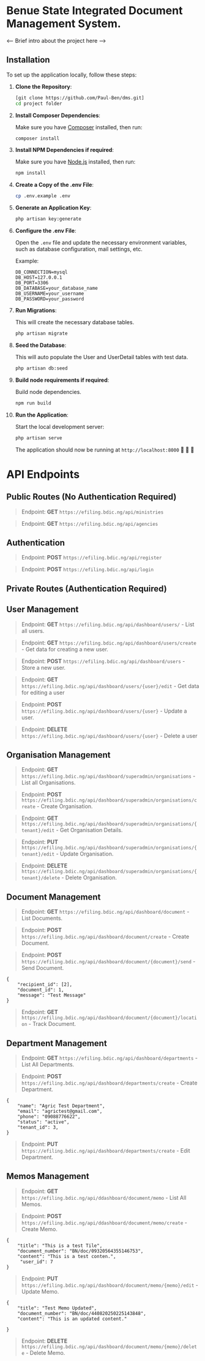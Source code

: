 
# Benue State Integrated Document Management System.

<-- Brief intro about the project here -->

## Installation

To set up the application locally, follow these steps:

1. **Clone the Repository**:

   ```bash
   [git clone https://github.com/Paul-Ben/dms.git]
   cd project folder
   ```

2. **Install Composer Dependencies**:

   Make sure you have [Composer](https://getcomposer.org/) installed, then run:

   ```bash
   composer install
   ```

3. **Install NPM Dependencies if required**:

   Make sure you have [Node.js](https://nodejs.org/) installed, then run:

   ```bash
   npm install
   ```

4. **Create a Copy of the .env File**:

   ```bash
   cp .env.example .env
   ```

5. **Generate an Application Key**:

   ```bash
   php artisan key:generate
   ```

6. **Configure the .env File**:

   Open the `.env` file and update the necessary environment variables, such as database configuration, mail settings, etc.

   Example:

   ```env
   DB_CONNECTION=mysql
   DB_HOST=127.0.0.1
   DB_PORT=3306
   DB_DATABASE=your_database_name
   DB_USERNAME=your_username
   DB_PASSWORD=your_password
   ```

7. **Run Migrations**:

   This will create the necessary database tables.

   ```bash
   php artisan migrate
   ```
8. **Seed the Database**:

   This will auto populate the User and UserDetail tables with test data.

   ```bash
   php artisan db:seed
   ```


9. **Build node requirements if required**:

   Build node dependencies.

   ```bash
   npm run build
   ```

10. **Run the Application**:

    Start the local development server:

    ```bash
    php artisan serve
    ```
    
    The application should now be running at `http://localhost:8000`   🚀 🚀 🚀

# API Endpoints

## Public Routes (No Authentication Required)
> Endpoint: **GET** `https://efiling.bdic.ng/api/ministries`

> Endpoint: **GET** `https://efiling.bdic.ng/api/agencies`
## Authentication 
> Endpoint: **POST** `https://efiling.bdic.ng/api/register`

> Endpoint: **POST** `https://efiling.bdic.ng/api/login`


## Private Routes (Authentication Required)

## User Management 
> Endpoint: **GET** `https://efiling.bdic.ng/api/dashboard/users/` - List all users.

> Endpoint: **GET** `https://efiling.bdic.ng/api/dashboard/users/create` -  Get data for creating a new user. 

> Endpoint: **POST** `https://efiling.bdic.ng/api/dashboard/users` - Store a new user. 

> Endpoint: **GET** `https://efiling.bdic.ng/api/dashboard/users/{user}/edit` - Get data for editing a user

> Endpoint: **POST** `https://efiling.bdic.ng/api/dashboard/users/{user}` - Update a user.

> Endpoint: **DELETE** `https://efiling.bdic.ng/api/dashboard/users/{user}` - Delete a user

## Organisation Management

> Endpoint: **GET** `https://efiling.bdic.ng/api/dashboard/superadmin/organisations` - List all Organisations.

> Endpoint: **POST** `https://efiling.bdic.ng/api/dashboard/superadmin/organisations/create` - Create Organisation.

> Endpoint: **GET** `https://efiling.bdic.ng/api/dashboard/superadmin/organisations/{tenant}/edit` - Get Organisation Details.

> Endpoint: **PUT** `https://efiling.bdic.ng/api/dashboard/superadmin/organisations/{tenant}/edit` - Update Organisation.

> Endpoint: **DELETE** `https://efiling.bdic.ng/api/dashboard/superadmin/organisations/{tenant}/delete` - Delete Organisation.

## Document Management

> Endpoint: **GET** `https://efiling.bdic.ng/api/dashboard/document` - List Documents.

> Endpoint: **POST** `https://efiling.bdic.ng/api/dashboard/document/create` - Create Document.

> Endpoint: **POST** `https://efiling.bdic.ng/api/dashboard/document/{document}/send` - Send Document.
```
{
	"recipient_id": [2],
	"document_id": 1,
	"message": "Test Message"
}
```
> Endpoint: **GET** `https://efiling.bdic.ng/api/dashboard/document/{document}/location` - Track Document.


## Department Management

> Endpoint: **GET** `https://efiling.bdic.ng/api/dashboard/departments` - List All Departments.

> Endpoint: **POST** `https://efiling.bdic.ng/api/dashboard/departments/create` - Create Department.

```
{
	"name": "Agric Test Department",
	"email": "agrictest@gmail.com",
	"phone": "09088776622",
	"status": "active",
	"tenant_id": 3,
}
```
> Endpoint: **PUT** `https://efiling.bdic.ng/api/dashboard/departments/create` - Edit Department.

## Memos Management

> Endpoint: **GET** `https://efiling.bdic.ng/api/ddashboard/document/memo` - List All Memos.

> Endpoint: **POST** `https://efiling.bdic.ng/api/ddashboard/document/memo/create` - Create Memo.

```
{
	"title": "This is a test Tile", 
	"document_number": "BN/doc/09320564355146753",
	"content": "This is a test conten.",
	 "user_id": 7
}
```

> Endpoint: **PUT** `https://efiling.bdic.ng/api/dashboard/document/memo/{memo}/edit` - Update Memo.

```
{
	"title": "Test Memo Updated", 
	"document_number": "BN/doc/440820250225143848",
	"content": "This is an updated content."
	
}
```

> Endpoint: **DELETE** `https://efiling.bdic.ng/api/dashboard/document/memo/{memo}/delete` - Delete
 Memo.

















